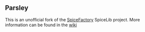 Parsley
-------

This is an unofficial fork of the [SpiceFactory](http://spicefactory.org/) SpiceLib project.
More information can be found in the [wiki](https://github.com/KapIT/SpiceLib/wiki)